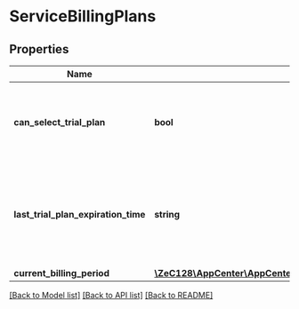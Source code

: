 # ServiceBillingPlans

## Properties
Name | Type | Description | Notes
------------ | ------------- | ------------- | -------------
**can_select_trial_plan** | **bool** | Can customer select trial plan for that service (if it exists)? | [optional] 
**last_trial_plan_expiration_time** | **string** | Expiration time of the last selected trial plan. Will be null if trial plan was not used. | [optional] 
**current_billing_period** | [**\ZeC128\AppCenter\AppCenterApi\InlineResponse20013BillingPlansBuildServiceCurrentBillingPeriod**](InlineResponse20013BillingPlansBuildServiceCurrentBillingPeriod.md) |  | [optional] 

[[Back to Model list]](../README.md#documentation-for-models) [[Back to API list]](../README.md#documentation-for-api-endpoints) [[Back to README]](../README.md)


